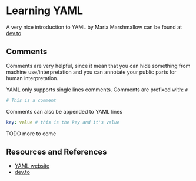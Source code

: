 # Learning YAML

A very nice introduction to YAML by Maria Marshmallow can be found at [dev.to][DEVTO]

## Comments

Comments are very helpful, since it mean that you can hide something from machine use/interpretation and you can annotate your public parts for human interpretation.

YAML only supports single lines comments. Comments are prefixed with: `#`

```yaml
# This is a comment
```

Comments can also be appended to YAML lines

```yaml
key: value # this is the key and it's value
```

TODO more to come

## Resources and References

- [YAML website](https://yaml.org/)
- [dev.to][DEVTO]

[DEVTO]: https://dev.to/mariamarsh/quick-guide-for-yaml-2i1a
